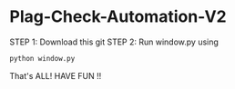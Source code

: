 # Plag-Check-Automation-V2
STEP 1: Download this git
STEP 2: Run window.py using
```bash
python window.py
```
That's ALL! HAVE FUN !!
